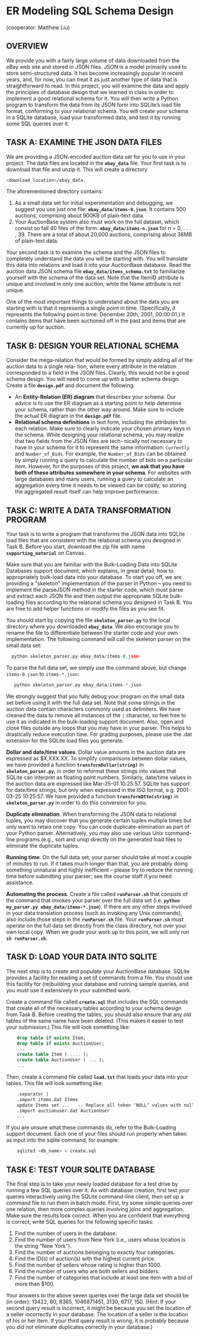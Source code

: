 # ER Modeling SQL Schema Design
(cooperator: Matthew Liu)
## OVERVIEW
We provide you with a fairly large volume of data downloaded from the eBay web site and stored in JSON files. JSON is a model primarily used to store semi-structured data. It has become increasingly popular in recent years, and, for now, you can treat it as just another type of data that is straightforward to read. In this project, you will examine the data and apply the principles of database design that we learned in class in order to implement a good relational schema for it. You will then write a Python program to transform the data from its JSON form into SQLite’s load file format, conforming to your relational schema. You will create your schema in a SQLite database, load your transformed data, and test it by running some SQL queries over it.
 
## TASK A: EXAMINE THE JSON DATA FILES 
We are providing a JSON-encoded auction data set for you to use in your project. The data files are located in the **`ebay_data`** file. Your first task is to download that file and unzip it. This will create a directory 

```bash
<download_location>/ebay_data.
```

The aforementioned directory contains:

1. As a small data set for initial experimentation and debugging, we suggest you use just one file: **`ebay_data/items-0.json`**. It contains 500 auctions, comprising about 900KB of plain-text data.
2. Your AuctionBase system also must work on the full dataset, which consist so fall 40 files of the form: **`ebay_data/items-n.json`** for n = 0, . . . , 39. There are a total of about 20,000 auctions, comprising about 38MB of plain-text data.

Your second task is to examine the schema and the JSON files to completely understand the data you will be starting with. You will translate this data into relations and load it into your AuctionBase database. Read the auction data JSON schema file **`ebay_data/items_schema.txt`** to familiarize yourself with the schema of the data set. Note that the ItemID attribute is unique and involved in only one auction, while the Name attribute is not unique.

One of the most important things to understand about the data you are starting with is that it represents a single point in time. (Specifically, it represents the following point in time: December 20th, 2001, 00:00:01.) It contains items that have been auctioned off in the past and items that are currently up for auction.

## TASK B: DESIGN YOUR RELATIONAL SCHEMA
Consider the mega-relation that would be formed by simply adding all of the auction data to a single rela- tion, where every attribute in the relation corresponded to a field in the JSON files. Clearly, this would not be a good schema design. You will need to come up with a better schema design. Create a file **`design.pdf`** and document the following:

* An **Entity-Relation (ER) diagram** that describes your schema. Our advice is to use the ER diagram as a starting point to help determine your schema, rather than the other way around. Make sure to include the actual ER diagram in the **`design.pdf`** file.
* **Relational schema definitions** in text form, including the attributes for each relation. Make sure to clearly indicate your chosen primary keys in the schema.
While designing your relational schema, you may realize that two fields from the JSON files are tech- nically not necessary to have in your schema for it to represent the same information: `Currently` and `Number_of_Bids`. For example, the `Number_of_Bids` can be obtained by simply running a query to calculate the number of bids on a particular item. However, for the purposes of this project, **we ask that you have both of these attributes somewhere in your schema**. For websites with large databases and many users, running a query to calculate an aggregation every time it needs to be viewed can be costly, so storing the aggregated result itself can help improve performance.

## TASK C: WRITE A DATA TRANSFORMATION PROGRAM
Your task is to write a program that transforms the JSON data into SQLite load files that are consistent with the relational schema you designed in Task B. Before you start, download the zip file with name **`supporting_material`** on Canvas.

Make sure that you are familiar with the Bulk-Loading Data into SQLite Databases support document, which explains, in great detail, how to appropriately bulk-load data into your database. To start you off, we are providing a "skeleton" implementation of the parser in Python – you need to implement the parseJSON method in the starter code, which must parse and extract each JSON file and then output the appropriate SQLite bulk-loading files according to the relational schema you designed in Task B. You are free to add helper functions or modify the files as you see fit.

You should start by copying the file **`skeleton_parser.py`** to the local directory where you downloaded **`ebay_data`**. We also encourage you to rename the file to differentiate between the starter code and your own implementation. The following command will call the skeleton parser on the small data set:

```python
  python skeleton_parser.py ebay_data/items-0.json
```
To parse the full data set, we simply use the command above, but change `items-0.json` to `items-*.json`:

```python
   python skeleton_parser.py ebay_data/items-*.json
```

We strongly suggest that you fully debug your program on the small data set before using it with the full data set. Note that some strings in the auction data contain characters commonly used as delimiters. We have cleaned the data to remove all instances of the `|` character, so feel free to use it as indicated in the bulk-loading support document. Also, open and close files outside any loops that you may have in your parser. This helps to drastically reduce execution time. For grading purposes, please use the .dat extension for the SQLite load files you generate.

**Dollar and date/time values**. Dollar value amounts in the auction data are expressed as $X,XXX.XX. To simplify comparisons between dollar values, we have provided a function **`transformDollar(string)`** in **`skeleton_parser.py`**, in order to reformat these strings into values that SQLite can interpret as floating point numbers. Similarly, date/time values in the auction data are expressed like Mar-25-01 10:25:57. SQLite has support for date/time strings, but only when expressed in the ISO format, e.g. 2001-03-25 10:25:57. We have provided a function **`transformDttm(string)`** in **`skeleton_parser.py`** in order to do this conversion for you.

**Duplicate elimination**. When transforming the JSON data to relational tuples, you may discover that you generate certain tuples multiple times but only want to retain one copy. You can code duplicate-elimination as part of your Python parser. Alternatively, you may also use various Unix command-line programs (e.g., sort and uniq) directly on the generated load files to eliminate the duplicate tuples.

**Running time**. On the full data set, your parser should take at most a couple of minutes to run. If it takes much longer than that, you are probably doing something unnatural and highly inefficient – please try to reduce the running time before submitting your parser; see the course staff if you need assistance.

**Automating the process**. Create a file called **`runParser.sh`** that consists of the command that invokes your parser over the full data set (i.e. **`python my_parser.py ebay_data/items-*.json`**). If there are any other steps involved in your data translation process (such as invoking any Unix commands), also include those steps in the **`runParser.sh`** file. Your **`runParser.sh`** must operate on the full data set directly from the class directory, not over your own local copy. When we grade your work up to this point, we will only run **`sh runParser.sh`**.

## TASK D: LOAD YOUR DATA INTO SQLITE
The next step is to create and populate your AuctionBase database. SQLite provides a facility for reading a set of commands from a file. You should use this facility for (re)building your database and running sample queries, and you must use it extensively in your submitted work.

Create a command file called **`create.sql`** that includes the SQL commands that create all of the necessary tables according to your schema design from Task B. Before creating the tables, you should also ensure that any old tables of the same name have been deleted. (This makes it easier to test your submission.) This file will look something like:

```SQL
    drop table if exists Item;
    drop table if exists AuctionUser;
    ...
    create table Item ( .... );
    create table AuctionUser ( ... );
    ...
```
Then, create a command file called **`load.txt`** that loads your data into your tables. This file will look something like:

```txt
    .separator |
    .import items.dat Items
    update Items set ...   -- Replace all token ‘NULL‘ values with null
    .import auctionuser.dat AuctionUser
    ...
```
If you are unsure what these commands do, refer to the Bulk-Loading support document. Each one of your files should run properly when taken as input into the sqlite command, for example:
```bash
    sqlite3 <db_name> < create.sql
```
## TASK E: TEST YOUR SQLITE DATABASE
The final step is to take your newly loaded database for a test drive by running a few SQL queries over it. As with database creation, first test your queries interactively using the SQLite command-line client, then set up a command file to run them in batch mode. First, try some simple queries over one relation, then more complex queries involving joins and aggregation. Make sure the results look correct. When you are confident that everything is correct, write SQL queries for the following specific tasks:

1. Find the number of users in the database.
2. Find the number of users from New York (i.e., users whose location is the string "New York").
3. Find the number of auctions belonging to exactly four categories. 
4. Find the ID(s) of auction(s) with the highest current price.
5. Find the number of sellers whose rating is higher than 1000.
6. Find the number of users who are both sellers and bidders.
7. Find the number of categories that include at least one item with a bid of more than $100.

Your answers to the above seven queries over the large data set should be (in order): 13422, 80, 8365, 1046871451, 3130, 6717, 150. (Hint: If your second query result is incorrect, it might be because you set the location of a seller incorrectly in your database. The location of a seller is the location of his or her item. If your third query result is wrong, it is probably because you did not eliminate duplicates correctly in your database.)
